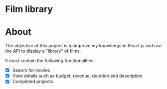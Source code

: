 # Film library

# About

The objective of this project is to improve my knowledge in React.js and use the API to display a "library" of films.

It must contain the following functionalities:

- [x] Search for movies
- [x] View details such as budget, revenue, duration and description
- [x] Completed projects
